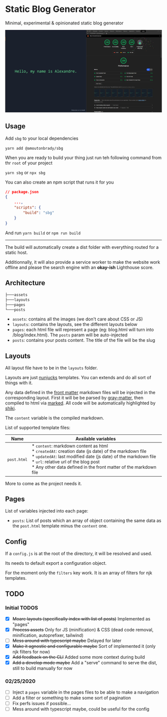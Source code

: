 # Static Blog Generator

Minimal, experimental & opinionated static blog generator

![PWA score 100%](.github/pwa.jpg)

## Usage

Add `sbg` to your local dependencies

`yarn add @amoutonbrady/sbg`

When you are ready to build your thing just run teh following command from thr `root` of your project

`yarn sbg` or `npx sbg`

You can also create an npm script that runs it for you

```json
// package.json
{
	...,
	"scripts": {
		"build": "sbg"
	}
}
```

And run `yarn build` or `npm run build`

---

The build will automatically create a dist folder with everything routed for a static host.

Additionnally, it will also provide a service worker to make the website work offline and please the search engine with an **okay-ish** Lighthouse score.

## Architecture

```
├───assets
├───layouts
├───pages
└───posts
```

-   `assets`: contains all the images (we don't care about CSS or JS)
-   `layouts`: contains the layouts, see the different layouts below
-   `pages`: each html file will represent a page (eg: blog.html will turn into /blog/index.html). The `posts` param will be auto-injected
-   `posts`: contains your posts content. The title of the file will be the slug

## Layouts

All layout file have to be in the `layouts` folder.

Layouts are just [nunjucks](https://mozilla.github.io/) templates. You can extends and do all sort of things with it.

Any data defined in the [front matter](https://jekyllrb.com/docs/front-matter/) markdown files will be injected in the corresponding layout. First it will be be parsed by [gray-matter](https://github.com/jonschlinkert/gray-matter), then compiled to html via [marked](https://marked.js.org/). All code will be automatically highlighted by [shiki](https://github.com/octref/shiki).

The `content` variable is the compiled markdown.

List of supported template files:

| Name        | Available variables                                                                                                                                                                                                                                                                     |
| ----------- | --------------------------------------------------------------------------------------------------------------------------------------------------------------------------------------------------------------------------------------------------------------------------------------- |
| `post.html` | * `content`: markdown content as html<br>* `createdAt`: creation date (js date) of the markdown file<br>* `updatedAt`: last modified date (js date) of the markdown file<br>* `url`: relative url of the blog post<br>* Any other data defined in the front matter of the markdown file |


More to come as the project needs it.

## Pages

List of variables injected into each page:

* `posts`: List of posts which an array of object containing the same data as the `post.html` template minus the `content` one.

## Config

If a `config.js` is at the root of the directory, it will be resolved and used.

Its needs to default export a configuration object.

For the moment only the `filters` key work. It is an array of filters for njk templates.

## TODO

### Initial TODOS

-   [x] ~~Moare layouts (specifically index with list of posts)~~ Implemented as "pages"
-   [x] ~~Process assets~~ Only for JS (minification) & CSS (dead code removal, minification, autoprefixer, tailwind)
-   [ ] ~~Mess around with typescript maybe~~ Delayed for later
-   [x] ~~Make it agnostic and configurable maybe~~ Sort of implemented it (only njk filters for now)
-   [x] ~~Add feedback on the CLI~~ Added some more context during build
-   [x] ~~Add a develop mode maybe~~ Add a "serve" command to serve the dist, still to build manually for now

### 02/25/2020

-   [ ] Inject a `pages` variable in the pages files to be able to make a navigation
-   [ ] Add a filter or something to make some sort of pagination
-   [ ] Fix perfs issues if possible...
-   [ ] Mess around with typescript maybe, could be useful for the config
